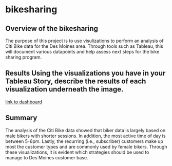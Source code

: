 # bikesharing
## Overview of the bikesharing 
The purpose of this project is to  use visulizations to perform an analysis of Citi Bike data for the Des Moines area. Through tools such as Tableau, this will document various datapoints and help assess next steps for the bike sharing program.

## Results Using the visualizations you have in your Tableau Story, describe the results of each visualization underneath the image.
[link to dashboard](https://public.tableau.com/app/profile/lia.henderson/viz/Challenge14-Bikesharing/Story2?publish=yes)

## Summary
The analysis of the Citi Bike data showed that biker data is largely based on male bikers with shorter sessions. In addition, the most active time of day is between 5-6pm. Lastly, the recurring (i.e., subscriber) customers make up most the customer types and are commonly used by female bikers. Through these visualizations, it is evident which strategies should be used to manage to Des Moines customer base.

